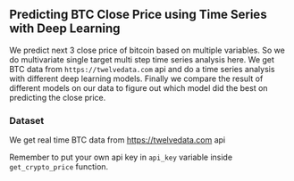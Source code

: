 ## Predicting BTC Close Price using Time Series with Deep Learning 

We predict next 3 close price of bitcoin based on multiple variables. So we do multivariate single target multi step time series analysis here. We get BTC data from `https://twelvedata.com` api and do a time series analysis with different deep learning models. Finally we compare the result of different models on our data to figure out which model did the best on predicting the close price.

### Dataset

 We get real time BTC data from https://twelvedata.com api

Remember to put your own api key in `api_key` variable inside `get_crypto_price` function.
